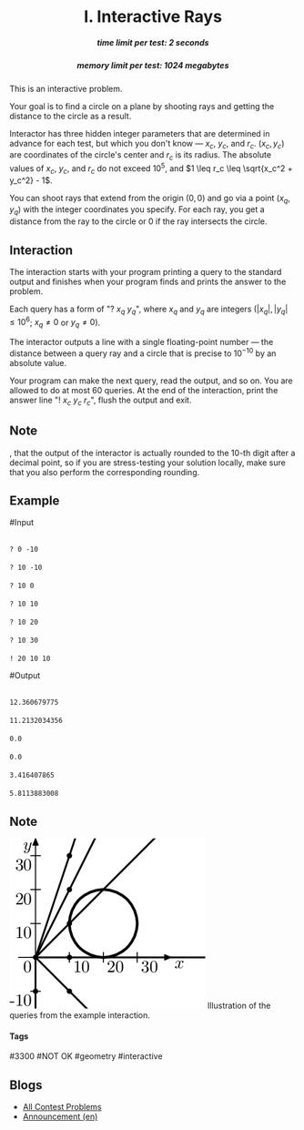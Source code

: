 <h1 style='text-align: center;'> I. Interactive Rays</h1>

<h5 style='text-align: center;'>time limit per test: 2 seconds</h5>
<h5 style='text-align: center;'>memory limit per test: 1024 megabytes</h5>

This is an interactive problem.

Your goal is to find a circle on a plane by shooting rays and getting the distance to the circle as a result. 

Interactor has three hidden integer parameters that are determined in advance for each test, but which you don't know — $x_c$, $y_c$, and $r_c$. $(x_c, y_c)$ are coordinates of the circle's center and $r_c$ is its radius. The absolute values of $x_c$, $y_c$, and $r_c$ do not exceed $10^5$, and $1 \leq r_c \leq \sqrt{x_c^2 + y_c^2} - 1$.

You can shoot rays that extend from the origin $(0,0)$ and go via a point $(x_q,y_q)$ with the integer coordinates you specify. For each ray, you get a distance from the ray to the circle or $0$ if the ray intersects the circle. 

## Interaction

The interaction starts with your program printing a query to the standard output and finishes when your program finds and prints the answer to the problem.

Each query has a form of "? $x_q$ $y_q$", where $x_q$ and $y_q$ are integers ($|x_q|, |y_q| \le 10^6$; $x_q \ne 0$ or $y_q \ne 0$). 

The interactor outputs a line with a single floating-point number — the distance between a query ray and a circle that is precise to $10^{-10}$ by an absolute value.

Your program can make the next query, read the output, and so on. You are allowed to do at most $60$ queries. At the end of the interaction, print the answer line "! $x_c$ $y_c$ $r_c$", flush the output and exit.

## Note

, that the output of the interactor is actually rounded to the 10-th digit after a decimal point, so if you are stress-testing your solution locally, make sure that you also perform the corresponding rounding.

## Example

#Input
```text

? 0 -10

? 10 -10

? 10 0

? 10 10

? 10 20

? 10 30

! 20 10 10
```
#Output
```text

12.360679775

11.2132034356

0.0

0.0

3.416407865

5.8113883008
```
## Note

 ![](images/bb7538f7c31ff1ccb9aacb234a8a37ef7f96ccf3.png) Illustration of the queries from the example interaction. 

#### Tags 

#3300 #NOT OK #geometry #interactive 

## Blogs
- [All Contest Problems](../ICPC_WF_Moscow_Invitational_Contest_-_Online_Mirror_(Unrated,_ICPC_Rules,_Teams_Preferred).md)
- [Announcement (en)](../blogs/Announcement_(en).md)
